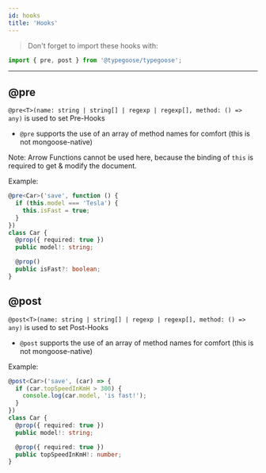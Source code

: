```yaml
---
id: hooks
title: 'Hooks'
---
```


> Don't forget to import these hooks with:

```ts
import { pre, post } from '@typegoose/typegoose';
```

---

## @pre

`@pre<T>(name: string | string[] | regexp | regexp[], method: () => any)` is used to set Pre-Hooks
- `@pre` supports the use of an array of method names for comfort (this is not mongoose-native)

Note: Arrow Functions cannot be used here, because the binding of `this` is required to get & modify the document.

Example:

```ts
@pre<Car>('save', function () {
  if (this.model === 'Tesla') {
    this.isFast = true;
  }
})
class Car {
  @prop({ required: true })
  public model!: string;

  @prop()
  public isFast?: boolean;
}
```

## @post

`@post<T>(name: string | string[] | regexp | regexp[], method: () => any)` is used to set Post-Hooks
- `@post` supports the use of an array of method names for comfort (this is not mongoose-native)

Example:

```ts
@post<Car>('save', (car) => {
  if (car.topSpeedInKmH > 300) {
    console.log(car.model, 'is fast!');
  }
})
class Car {
  @prop({ required: true })
  public model!: string;

  @prop({ required: true })
  public topSpeedInKmH!: number;
}
```
